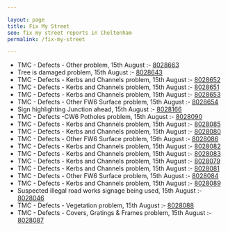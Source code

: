 ```yaml
---

layout: page
title: Fix My Street
seo: fix my street reports in Cheltenham
permalink: /fix-my-street

---
```


<!-- fix_marker starts -->

- TMC - Defects - Other problem, 15th August :- [8028663](https://www.fixmystreet.com/report/8028663)
- Tree is damaged problem, 15th August :- [8028643](https://www.fixmystreet.com/report/8028643)
- TMC - Defects - Kerbs and Channels problem, 15th August :- [8028652](https://www.fixmystreet.com/report/8028652)
- TMC - Defects - Kerbs and Channels problem, 15th August :- [8028651](https://www.fixmystreet.com/report/8028651)
- TMC - Defects - Kerbs and Channels problem, 15th August :- [8028653](https://www.fixmystreet.com/report/8028653)
- TMC - Defects - Other FW6  Surface problem, 15th August :- [8028654](https://www.fixmystreet.com/report/8028654)
- Sign highlighting Junction ahead, 15th August :- [8028166](https://www.fixmystreet.com/report/8028166)
- TMC - Defects -CW6 Potholes  problem, 15th August :- [8028090](https://www.fixmystreet.com/report/8028090)
- TMC - Defects - Kerbs and Channels problem, 15th August :- [8028085](https://www.fixmystreet.com/report/8028085)
- TMC - Defects - Kerbs and Channels problem, 15th August :- [8028080](https://www.fixmystreet.com/report/8028080)
- TMC - Defects - Other FW6  Surface problem, 15th August :- [8028086](https://www.fixmystreet.com/report/8028086)
- TMC - Defects - Kerbs and Channels problem, 15th August :- [8028082](https://www.fixmystreet.com/report/8028082)
- TMC - Defects - Kerbs and Channels problem, 15th August :- [8028083](https://www.fixmystreet.com/report/8028083)
- TMC - Defects - Kerbs and Channels problem, 15th August :- [8028079](https://www.fixmystreet.com/report/8028079)
- TMC - Defects - Kerbs and Channels problem, 15th August :- [8028081](https://www.fixmystreet.com/report/8028081)
- TMC - Defects - Other FW6  Surface problem, 15th August :- [8028084](https://www.fixmystreet.com/report/8028084)
- TMC - Defects - Kerbs and Channels problem, 15th August :- [8028089](https://www.fixmystreet.com/report/8028089)
- Suspected illegal road works signage being used, 15th August :- [8028046](https://www.fixmystreet.com/report/8028046)
- TMC - Defects - Vegetation problem, 15th August :- [8028088](https://www.fixmystreet.com/report/8028088)
- TMC - Defects - Covers, Gratings & Frames problem, 15th August :- [8028087](https://www.fixmystreet.com/report/8028087)

<!-- fix_marker ends -->